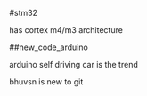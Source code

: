 #stm32

has cortex m4/m3 architecture

##new_code_arduino

arduino self driving car is the trend 

bhuvsn is new to git